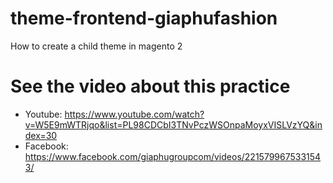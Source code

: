 # theme-frontend-giaphufashion
How to create a child theme in magento 2
# See the video about this practice
- Youtube: https://www.youtube.com/watch?v=W5E9mWTRjqo&list=PL98CDCbI3TNvPczWSOnpaMoyxVISLVzYQ&index=30
- Facebook: https://www.facebook.com/giaphugroupcom/videos/2215799675331543/
